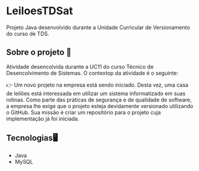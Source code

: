 # LeiloesTDSat
Projeto Java desenvolvido durante a Unidade Curricular de Versionamento do curso de TDS.


## Sobre o projeto 📝
Atividade desencolvida durante a UC11 do curso Técnico de Desencolvimento de Sistemas. O contextop da atividade é o seguinte: 

👉 Um novo projeto na empresa está sendo iniciado. Desta vez, uma casa de leilões está interessada em utilizar um sistema informatizado em suas rotinas. Como parte das práticas de segurança e de qualidade de software, a empresa lhe exige que o projeto esteja devidamente versionado utilizando o GitHub. Sua missão é criar um repositório para o projeto cuja implementação já foi iniciada.

## Tecnologias🖥️
- Java
- MySQL

